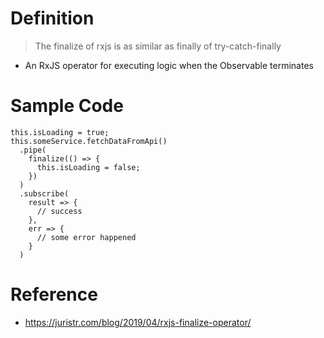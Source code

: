 # Definition
> The finalize of rxjs is as similar as finally of try-catch-finally
- An RxJS operator for executing logic when the Observable terminates
# Sample Code
```
this.isLoading = true;
this.someService.fetchDataFromApi()
  .pipe(
    finalize(() => {
      this.isLoading = false;
    })
  )
  .subscribe(
    result => {
      // success
    },
    err => {
      // some error happened
    }
  )
```

# Reference
- https://juristr.com/blog/2019/04/rxjs-finalize-operator/
